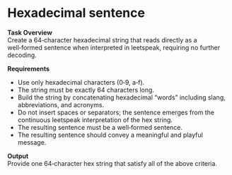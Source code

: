 # Hexadecimal sentence

**Task Overview**  
Create a 64‑character hexadecimal string that reads directly as a well‑formed sentence when interpreted in leetspeak, requiring no further decoding.

**Requirements**  

- Use only hexadecimal characters (0‑9, a‑f).  
- The string must be exactly 64 characters long.  
- Build the string by concatenating hexadecimal “words” including slang, abbreviations, and acronyms.  
- Do not insert spaces or separators; the sentence emerges from the continuous leetspeak interpretation of the hex string.  
- The resulting sentence must be a well‑formed sentence.  
- The resulting sentence should convey a meaningful and playful message.

**Output**  
Provide one 64‑character hex string that satisfy all of the above criteria.

